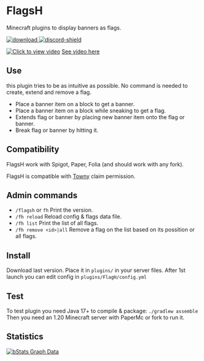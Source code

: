 [download]: https://img.shields.io/github/downloads/HydrolienF/FlagsH/total
[downloadLink]: https://hangar.papermc.io/Hydrolien/FlagsH
[discord-shield]: https://img.shields.io/discord/728592434577014825?label=discord
[discord-invite]: https://discord.gg/RPNbtRSFqG

# FlagsH
Minecraft plugins to display banners as flags.

[ ![download][] ][downloadLink]
[ ![discord-shield][] ][discord-invite]


[![Click to view video](https://img.youtube.com/vi/94QfPndYXYM/maxresdefault.jpg)](https://youtu.be/94QfPndYXYM)
[See video here](https://youtu.be/94QfPndYXYM)


## Use

this plugin tries to be as intuitive as possible. No command is needed to create, extend and remove a flag.

 - Place a banner item on a block to get a banner.
 - Place a banner item on a block while sneaking to get a flag.
 - Extends flag or banner by placing new banner item onto the flag or banner.
 - Break flag or banner by hitting it.

## Compatibility

FlagsH work with Spigot, Paper, Folia (and should work with any fork).

FlagsH is compatible with [Towny](https://github.com/TownyAdvanced/Towny) claim permission.


## Admin commands

 - `/flagsh` or `fh` Print the version.
 - `/fh reload` Reload config & flags data file.
 - `/fh list` Print the list of all flags.
 - `/fh remove <id>|all` Remove a flag on the list based on its possition or all flags.


## Install
Download last version.
Place it in `plugins/` in your server files.
After 1st launch you can edit config in `plugins/FlagH/config.yml`


## Test
To test plugin you need Java 17+ to compile & package: `./gradlew assemble`
Then you need an 1.20 Minecraft server with PaperMc or fork to run it.


## Statistics
[![bStats Graph Data](https://bstats.org/signatures/bukkit/flagsh.svg)](https://bstats.org/plugin/bukkit/FlagsH/19981)
